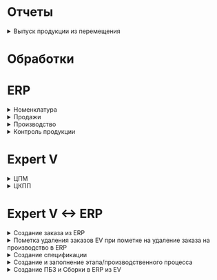 
# Отчеты
<details>
  <summary>Выпуск продукции из перемещения</summary>
  
[Описание](Отчеты/Выпуск%20продукции%20из%20перемещения.md)
  
</details>

# Обработки
# ERP
<details>
  <summary>Номенклатура</summary>

  [Разбитие номенклатуры на составляющие](ERP/Расширения/ГенерацияНоменклатуры/ОбщиеМодули/ПолучитьДанныеИзНоменклатуры.md)    

</details>
<details>  
  <summary>Продажи</summary>

  <details>
  <summary>Заказы клиентов</summary>
    
[Проверка стоимости позиций заказа клиента при печати спецификации](ERP/Расширения/ВсёВОдном/ЗаказКлиента.ФормаДокумента.md#функция-проверкацены)   
[Приведение к Цене за км](ERP/Расширения/ВсёВОдном/ЗаказКлиента.ФормаДокумента.md#процедура-всеводномзапретпесчетаценприизменениипослеэлемент)  
</details>
</details>
<details>  
  <summary>Производство</summary>

  <details>
  <summary>Заказы на производство</summary>
    
[Добавление IDZak в заказ клиента](ERP/Расширения/ВсёВОдном/ЗаказНаПроизводство.МодульОбъект.md)  
</details>
<details>
  <summary>Паспорта КПП</summary>
    
[Создание контроля веса](ERP/Расширения/СертификатыНаКабель)  
</details>
<details>
  <summary>Контроль веса КПП</summary>
</details>
</details>

<details>
  <summary>Контроль продукции</summary>

  <details>
  <summary>Контроль продукции</summary>
    
  [Нахождение по IDZak длинны намотки в КП](ERP/Расширения/КонтрольПродукции/КП.МодульОбъекта.md)
  
</details>
</details>

# Expert V
<details>
  <summary>ЦПМ</summary>

  ## ШиныЦПМ
  
  ## НомерКристализатора

  ## ЦПМ Фильера

  ## Номенклатура оборудований ЦПМ
  
  ## Номенклатура оборудований ЦПМ

  ## Признак сырья
  <details>
  <summary> ЦПМ документ (выработка) </summary> 
   
  [Заполнение Сменного задания](EV/ЦПМДокумент.ФормаЭлемента.md)
  </details>
    
</details>


<details>
  <summary>ЦКПП</summary>
  <details>
  <summary> Сгруппированные заказы </summary> 

 

 
  [Актуализация Сгруппированных заказов с Excel](EV/Сгруппированные%20заказы/ФормаСписка.СинхронизацияСExcel.md)
         
  </details>  

</details>
  
  
  
  </details> 

  </details> 

# Expert V <-> ERP
<details>
  <summary>Создание заказа из ERP</summary>
  
  [Отправка заказа из ERP](ERP/Расширения/ВсёВОдном/ЗаказНаПроизводство.МодульОбъект.md?plain=1#L9)
  
  [Принятие заказов в EV](EV/HTTP-сервисы/Заказы.md?plain=1#L1)
     
  [Создание документа в EV](EV/Общие%20Модули/Формирование%20рабочих%20массивов.md?plain=1#L1)

</details>

<details>
  <summary>Пометка удаления заказов EV при пометке на удаление заказа на производство в ERP</summary>
  
  [Запрос на удаление из ERP](ERP/Расширения/ВсёВОдном/ЗаказНаПроизводство.МодульОбъект.md?plain=1#L33)

  [Пометка на удаление в EV](EV/HTTP-сервисы/ЗаменаСтрокЗаказов.md?plain=1#L58)
  
</details>

<details>
  <summary> Создание спецификации </summary>
  
  [Создание спецификации в ERP](/ERP/Расширения/СпецификацияРасширение/Ресурсная%20спецификация/Форма%20элемента.md?plain=1#L1)
  
  [Запросы на заполнение из ERP (Факт)](ERP/Расширения/СпецификацияРасширение/Заказ%20на%20производство%20.%20Форма%20документа.md?plain=1#L22)
  
  [Запросы на заполнение из ERP (Эталон)](/ERP/Расширения/СпецификацияРасширение/Ресурсная%20спецификация/Форма%20элемента.md?plain=1#L54)
  

</details>

<details>
  <summary> Создание и заполнение этапа/производственного процесса </summary>
  
  Этап = Производственный процесс
  
  [Создание первого этапа](ERP/Расширения/СпецификацияРасширение/Ресурсная%20спецификация/Форма%20элемента.md?plain=1#L297)
  
  [Создание второго этапа](ERP/Расширения/СпецификацияРасширение/Ресурсная%20спецификация/Форма%20элемента.md?plain=1#L332)
  

</details>

<details>
  <summary> Создание ПБЗ и Сборки в ERP из EV </summary>
  

  [Создание ПБЗ и Сборки в ERP](ERP/HTTP-сервисы/Всё%20в%20одном.auto_pbz.md?plain=1#L49)
  
  [Запрос на создание ПБЗ и Сборки из EV](EV/Общие%20Модули/Ерп%20обмен.md?plain=#L11)
  

</details>
      
      



